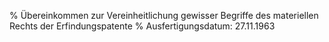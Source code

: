 % Übereinkommen zur Vereinheitlichung gewisser Begriffe des materiellen Rechts der Erfindungspatente
% Ausfertigungsdatum: 27.11.1963
 